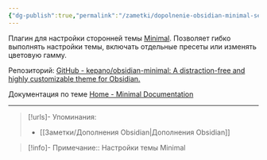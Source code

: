 ```yaml
---
{"dg-publish":true,"permalink":"/zametki/dopolnenie-obsidian-minimal-settings/","created":"2024-07-13 15:14","updated":"2024-09-23T22:47:51+03:00"}
---
```


Плагин для настройки сторонней темы [Minimal](https://github.com/kepano/obsidian-minimal). Позволяет гибко выполнять настройки темы, включать отдельные пресеты или изменять цветовую гамму.

Репозиторий: [GitHub - kepano/obsidian-minimal: A distraction-free and highly customizable theme for Obsidian.](https://github.com/kepano/obsidian-minimal)

Документация по теме [Home - Minimal Documentation](https://minimal.guide/home)

---
> [!urls]- Упоминания:
> - [[Заметки/Дополнения Obsidian\|Дополнения Obsidian]]

> [!info]-
> Примечание:: Настройки темы Minimal